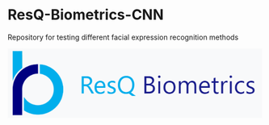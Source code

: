 # ResQ-Biometrics-CNN

Repository for testing different facial expression recognition methods

![alt text](https://github.com/Gislefh/ResQ-Biometrics-CNN/blob/master/Figures/logo.png)
